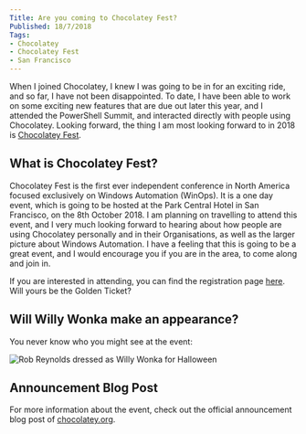 ```yaml
---
Title: Are you coming to Chocolatey Fest?
Published: 18/7/2018
Tags:
- Chocolatey
- Chocolatey Fest
- San Francisco
---
```


When I joined Chocolatey, I knew I was going to be in for an exciting ride, and so far, I have not been disappointed.  To date, I have been able to work on some exciting new features that are due out later this year, and I attended the PowerShell Summit, and interacted directly with people using Chocolatey.  Looking forward, the thing I am most looking forward to in 2018 is [Chocolatey Fest](https://chocolateyfest.com/).

## What is Chocolatey Fest?

Chocolatey Fest is the first ever independent conference in North America focused exclusively on Windows Automation (WinOps).  It is a one day event, which is going to be hosted at the Park Central Hotel in San Francisco, on the 8th October 2018.  I am planning on travelling to attend this event, and I very much looking forward to hearing about how people are using Chocolatey personally and in their Organisations, as well as the larger picture about Windows Automation.  I have a feeling that this is going to be a great event, and I would encourage you if you are in the area, to come along and join in.

If you are interested in attending, you can find the registration page [here](https://chocolateyfest.com/register).  Will yours be the Golden Ticket?

## Will Willy Wonka make an appearance?

You never know who you might see at the event:

![Rob Reynolds dressed as Willy Wonka for Halloween](https://pbs.twimg.com/media/Dd67CnHU0AAm11-.jpg "Rob Reynolds dressed as Willy Wonka for Halloween")

## Announcement Blog Post

For more information about the event, check out the official announcement blog post of [chocolatey.org](https://chocolatey.org/blog/chocolatey-fest-conference-coming-october-8).
